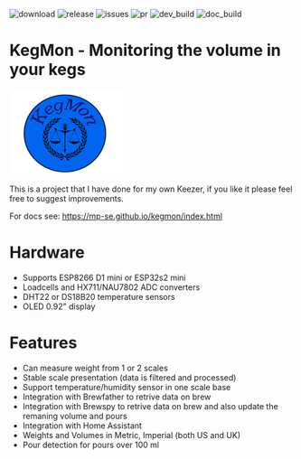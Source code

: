 
![download](https://img.shields.io/github/downloads/mp-se/kegmon/total) 
![release](https://img.shields.io/github/v/release/mp-se/kegmon?label=latest%20release)
![issues](https://img.shields.io/github/issues/mp-se/kegmon)
![pr](https://img.shields.io/github/issues-pr/mp-se/kegmon)
![dev_build](https://img.shields.io/github/actions/workflow/status/mp-se/kegmon/pio-build.yaml?branch=dev)
![doc_build](https://img.shields.io/github/actions/workflow/status/mp-se/kegmon/doc-build.yaml?branch=master)

# KegMon - Monitoring the volume in your kegs

![KegMon Logo](src_docs/source/images/kegmon_logo_s.png)

This is a project that I have done for my own Keezer, if you like it please feel free to suggest improvements. 

For docs see: https://mp-se.github.io/kegmon/index.html

# Hardware

* Supports ESP8266 D1 mini or ESP32s2 mini
* Loadcells and HX711/NAU7802 ADC converters
* DHT22 or DS18B20 temperature sensors
* OLED 0.92" display

# Features

* Can measure weight from 1 or 2 scales
* Stable scale presentation (data is filtered and processed)
* Support temperature/humidity sensor in one scale base
* Integration with Brewfather to retrive data on brew
* Integration with Brewspy to retrive data on brew and also update the remaning volume and pours
* Integration with Home Assistant
* Weights and Volumes in Metric, Imperial (both US and UK)
* Pour detection for pours over 100 ml
  